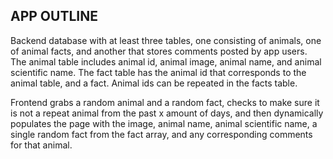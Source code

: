 ## APP OUTLINE

Backend database with at least three tables, one consisting of animals, one of animal facts, and another that stores comments posted by app users. The animal table includes animal id, animal image, animal name, and animal scientific name. The fact table has the animal id that corresponds to the animal table, and a fact. Animal ids can be repeated in the facts table.

Frontend grabs a random animal and a random fact, checks to make sure it is not a repeat animal from the past x amount of days, and then dynamically populates the page with the image, animal name, animal scientific name, a single random fact from the fact array, and any corresponding comments for that animal.

